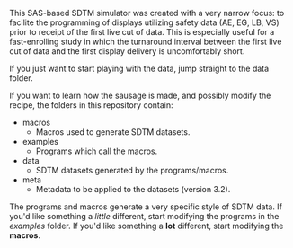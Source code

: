 This SAS-based SDTM simulator was created with a very narrow focus: to facilite the programming of displays utilizing safety data (AE, EG, LB, VS) prior to receipt of the first live cut of data. This is especially useful for a fast-enrolling study in which the turnaround interval between the first live cut of data and the first display delivery is uncomfortably short.

If you just want to start playing with the data, jump straight to the data folder. 

If you want to learn how the sausage is made, and possibly modify the recipe, the folders in this repository contain:

* macros  
  * Macros used to generate SDTM datasets.
* examples  
  * Programs which call the macros.
* data  
  * SDTM datasets generated by the programs/macros.
* meta  
  * Metadata to be applied to the datasets (version 3.2).

The programs and macros generate a very specific style of SDTM data. If you'd like something a *little* different, start modifying the programs in the *examples* folder. If you'd like something a **lot** different, start modifying the **macros**. 
